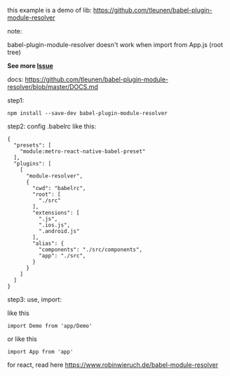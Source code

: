
this example is a demo of lib: https://github.com/tleunen/babel-plugin-module-resolver

note:

babel-plugin-module-resolver doesn't work when import from App.js (root tree)

**See more [Issue](https://github.com/hungdev/react-native-alias-example/issues/1#issuecomment-457250312)**


docs: https://github.com/tleunen/babel-plugin-module-resolver/blob/master/DOCS.md

step1:
```
npm install --save-dev babel-plugin-module-resolver
```

step2: config .babelrc like this:

```
{
  "presets": [
    "module:metro-react-native-babel-preset"
  ],
  "plugins": [
    [
      "module-resolver",
      {
        "cwd": "babelrc",
        "root": [
          "./src"
        ],
        "extensions": [
          ".js",
          ".ios.js",
          ".android.js"
        ],
        "alias": {
          "components": "./src/components",
          "app": "./src",
        }
      }
    ]
  ]
}
```

step3: use, import:

like this
```
import Demo from 'app/Demo'
```

or like this

```
import App from 'app'
```


for react, read here https://www.robinwieruch.de/babel-module-resolver
